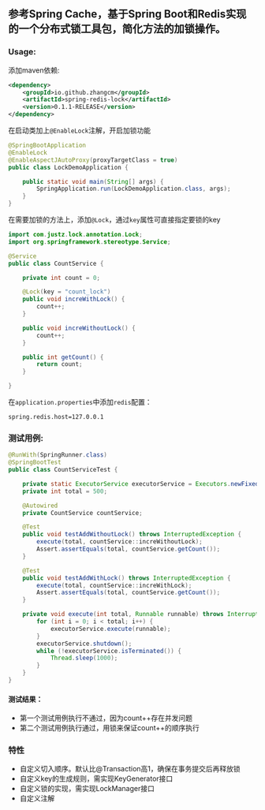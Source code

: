 ## 参考Spring Cache，基于Spring Boot和Redis实现的一个分布式锁工具包，简化方法的加锁操作。

### Usage:

添加maven依赖:
```xml
<dependency>
    <groupId>io.github.zhangcm</groupId>
    <artifactId>spring-redis-lock</artifactId>
    <version>0.1.1-RELEASE</version>
</dependency>
```

在启动类加上`@EnableLock`注解，开启加锁功能

```java
@SpringBootApplication
@EnableLock
@EnableAspectJAutoProxy(proxyTargetClass = true)
public class LockDemoApplication {

    public static void main(String[] args) {
        SpringApplication.run(LockDemoApplication.class, args);
    }
}
```

在需要加锁的方法上，添加`@Lock`，通过`key`属性可直接指定要锁的key

```java
import com.justz.lock.annotation.Lock;
import org.springframework.stereotype.Service;

@Service
public class CountService {

    private int count = 0;

    @Lock(key = "count_lock")
    public void increWithLock() {
        count++;
    }

    public void increWithoutLock() {
        count++;
    }

    public int getCount() {
        return count;
    }

}
```

在`application.properties`中添加`redis`配置：
```
spring.redis.host=127.0.0.1
```

### 测试用例:

```java
@RunWith(SpringRunner.class)
@SpringBootTest
public class CountServiceTest {

    private static ExecutorService executorService = Executors.newFixedThreadPool(5);
    private int total = 500;

    @Autowired
    private CountService countService;

    @Test
    public void testAddWithoutLock() throws InterruptedException {
        execute(total, countService::increWithoutLock);
        Assert.assertEquals(total, countService.getCount());
    }

    @Test
    public void testAddWithLock() throws InterruptedException {
        execute(total, countService::increWithLock);
        Assert.assertEquals(total, countService.getCount());
    }

    private void execute(int total, Runnable runnable) throws InterruptedException {
        for (int i = 0; i < total; i++) {
            executorService.execute(runnable);
        }
        executorService.shutdown();
        while (!executorService.isTerminated()) {
            Thread.sleep(1000);
        }
    }
}
```

#### 测试结果：
* 第一个测试用例执行不通过，因为count++存在并发问题
* 第二个测试用例执行通过，用锁来保证count++的顺序执行

### 特性
* 自定义切入顺序。默认比@Transaction高1，确保在事务提交后再释放锁
* 自定义key的生成规则，需实现KeyGenerator接口
* 自定义锁的实现，需实现LockManager接口
* 自定义注解